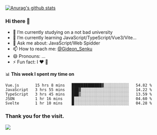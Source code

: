 [![Anurag's github stats](https://github-readme-stats.vercel.app/api?username=gideonsenku)](https://github.com/anuraghazra/github-readme-stats)
### Hi there 👋
- 🔭 I’m currently studying on a not bad university 
- 🌱 I’m currently learning JavaScript/TypeScript/Vue3/Vite...
- 💬 Ask me about: JavaScript/Web Spidder 
- 📫 How to reach me: [@Gideon_Senku](https://t.me/Gideon_Senku)
- 😄 Pronouns: ...
- ⚡ Fun fact: I ❤️ 🎵

📊 **This week I spent my time on**
<!--START_SECTION:waka-->
```text
Vue.js       15 hrs 8 mins   █████████████▓░░░░░░░░░░░   54.82 % 
JavaScript   3 hrs 55 mins   ███▓░░░░░░░░░░░░░░░░░░░░░   14.22 % 
TypeScript   3 hrs 45 mins   ███▒░░░░░░░░░░░░░░░░░░░░░   13.59 % 
JSON         1 hr 16 mins    █░░░░░░░░░░░░░░░░░░░░░░░░   04.60 % 
Svelte       1 hr 10 mins    █░░░░░░░░░░░░░░░░░░░░░░░░   04.28 % 
```
<!--END_SECTION:waka-->


### Thank you for the visit.
![](http://profile-counter.glitch.me/gideonsenku/count.svg)
<!--
**GideonSenku/GideonSenku** is a ✨ _special_ ✨ repository because its `README.md` (this file) appears on your GitHub profile.

Here are some ideas to get you started:

- 🔭 I’m currently working on ...
- 🌱 I’m currently learning ...
- 👯 I’m looking to collaborate on ...
- 🤔 I’m looking for help with ...
- 💬 Ask me about ...
- 📫 How to reach me: ...
- 😄 Pronouns: ...
- ⚡ Fun fact: ...
-->
